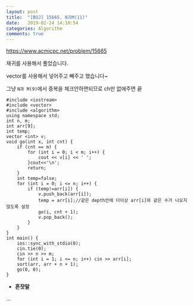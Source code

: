 ```yaml
---
layout: post
title:  "[BOJ] 15665. N과M(11)"
date:   2019-02-24 14:10:54
categories: Algorithm
comments: true
---
```


https://www.acmicpc.net/problem/15665  



재귀를 사용해서 풀었습니다.  

vector를 사용해서 넣어주고 빼주고 했습니다~  

그냥 `N과 M(9)`에서 중복을 체크안하면되므로 ch만 없애주면 끝  

~~~
#include <iostream>
#include <vector>
#include <algorithm>
using namespace std;
int n, m;
int arr[9];
int temp;
vector <int> v;
void go(int x, int cnt) {
    if (cnt == m) {
        for (int i = 0; i < m; i++) {
            cout << v[i] << ' ';
        }cout<<'\n';
        return;
    }
    int temp=false;
    for (int i = 0; i <= n; i++) {
        if (temp!=arr[i]) {
            v.push_back(arr[i]);
            temp = arr[i];//같은 depth안에 더이상 arr[i]와 같은 수가 나오지 않도록 설정
            go(i, cnt + 1);
            v.pop_back();
        }
    }
}
int main() {
    ios::sync_with_stdio(0);
    cin.tie(0);
    cin >> n >> m;
    for (int i = 1; i <= n; i++) cin >> arr[i];
    sort(arr, arr + n + 1);
    go(0, 0);
}
~~~

- **혼잣말**

...
